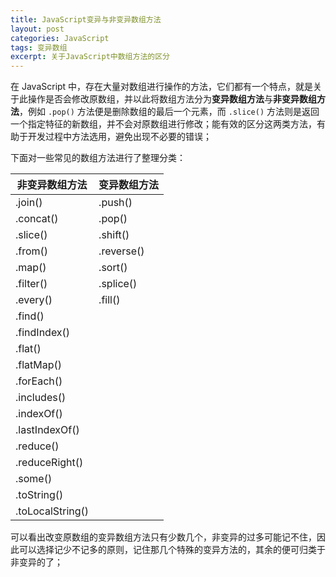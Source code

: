```yaml
---
title: JavaScript变异与非变异数组方法
layout: post
categories: JavaScript
tags: 变异数组
excerpt: 关于JavaScript中数组方法的区分
---
```

在 JavaScript 中，存在大量对数组进行操作的方法，它们都有一个特点，就是关于此操作是否会修改原数组，并以此将数组方法分为**变异数组方法**与**非变异数组方法**，例如 `.pop()` 方法便是删除数组的最后一个元素，而 `.slice()` 方法则是返回一个指定特征的新数组，并不会对原数组进行修改；能有效的区分这两类方法，有助于开发过程中方法选用，避免出现不必要的错误；

下面对一些常见的数组方法进行了整理分类：

| 非变异数组方法   | 变异数组方法
|------------------|-------------
| .join()          | .push()
| .concat()        | .pop()
| .slice()         | .shift()
| .from()          | .reverse()
| .map()           | .sort()
| .filter()        | .splice()
| .every()         | .fill()
| .find()          |
| .findIndex()     |
| .flat()          |
| .flatMap()       |
| .forEach()       |
| .includes()      |
| .indexOf()       |
| .lastIndexOf()   |
| .reduce()        |
| .reduceRight()   |
| .some()          |
| .toString()      |
| .toLocalString() |

可以看出改变原数组的变异数组方法只有少数几个，非变异的过多可能记不住，因此可以选择记少不记多的原则，记住那几个特殊的变异方法的，其余的便可归类于非变异的了；